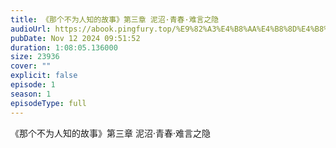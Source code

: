 ```yaml
---
title: 《那个不为人知的故事》第三章 泥沼·青春·难言之隐
audioUrl: https://abook.pingfury.top/%E9%82%A3%E4%B8%AA%E4%B8%8D%E4%B8%BA%E4%BA%BA%E7%9F%A5%E7%9A%84%E6%95%85%E4%BA%8B-3-%E7%AC%AC%E4%B8%89%E7%AB%A0%20%E6%B3%A5%E6%B2%BC%C2%B7%E9%9D%92%E6%98%A5%C2%B7%E9%9A%BE%E8%A8%80%E4%B9%8B%E9%9A%90-j8y4esl4.wav
pubDate: Nov 12 2024 09:51:52
duration: 1:08:05.136000
size: 23936
cover: ""
explicit: false
episode: 1
season: 1
episodeType: full
---
```

《那个不为人知的故事》第三章 泥沼·青春·难言之隐